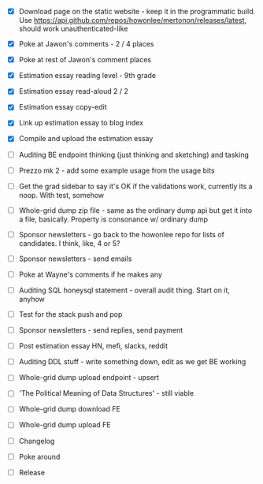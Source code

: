 - [x] Download page on the static website - keep it in the programmatic build. Use https://api.github.com/repos/howonlee/mertonon/releases/latest, should work unauthenticated-like
- [x] Poke at Jawon's comments - 2 / 4 places
- [x] Poke at rest of Jawon's comment places
- [x] Estimation essay reading level - 9th grade

- [x] Estimation essay read-aloud 2 / 2
- [x] Estimation essay copy-edit
- [x] Link up estimation essay to blog index
- [x] Compile and upload the estimation essay

- [ ] Auditing BE endpoint thinking (just thinking and sketching) and tasking
- [ ] Prezzo mk 2 - add some example usage from the usage bits
- [ ] Get the grad sidebar to say it's OK if the validations work, currently its a noop. With test, somehow
- [ ] Whole-grid dump zip file - same as the ordinary dump api but get it into a file, basically. Property is consonance w/ ordinary dump

- [ ] Sponsor newsletters - go back to the howonlee repo for lists of candidates. I think, like, 4 or 5?
- [ ] Sponsor newsletters - send emails
- [ ] Poke at Wayne's comments if he makes any
- [ ] Auditing SQL honeysql statement - overall audit thing. Start on it, anyhow
- [ ] Test for the stack push and pop

- [ ] Sponsor newsletters - send replies, send payment
- [ ] Post estimation essay HN, mefi, slacks, reddit
- [ ] Auditing DDL stuff - write something down, edit as we get BE working
- [ ] Whole-grid dump upload endpoint - upsert

- [ ] 'The Political Meaning of Data Structures' - still viable

- [ ] Whole-grid dump download FE
- [ ] Whole-grid dump upload FE
- [ ] Changelog
- [ ] Poke around
- [ ] Release
